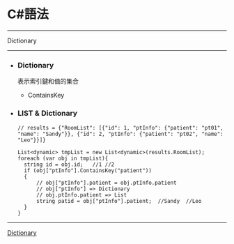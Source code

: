 
# C#語法
*****  
Dictionary  
*****  
+ ### Dictionary  
  表示索引鍵和值的集合  
  + ContainsKey  

+ ### LIST & Dictionary  
  ```
  // results = {"RoomList": [{"id": 1, "ptInfo": {"patient": "pt01", "name": "Sandy"}}, {"id": 2, "ptInfo": {"patient": "pt02", "name": "Leo"}}]}
  
  List<dynamic> tmpList = new List<dynamic>(results.RoomList);
  foreach (var obj in tmpList){
    string id = obj.id;   //1 //2
    if (obj["ptInfo"].ContainsKey("patient"))
    {
        // obj["ptInfo"].patient = obj.ptInfo.patient
        // obj["ptInfo"] => Dictionary
        // obj.ptInfo.patient => List
        string patid = obj["ptInfo"].patient;  //Sandy  //Leo
    }
  }
  ```



*****
[Dictionary](https://msdn.microsoft.com/zh-tw/library/xfhwa508(v=vs.110).aspx)  

